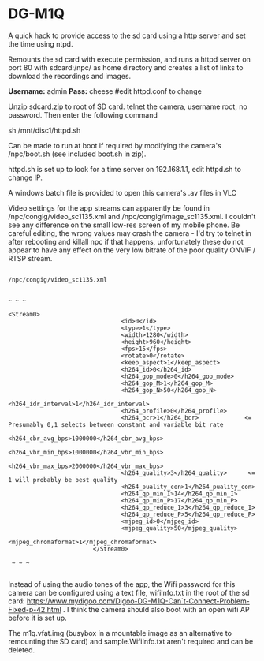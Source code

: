 # DG-M1Q
A quick hack to provide access to the sd card using a http server and set the time using ntpd.

Remounts the sd card with execute permission, and runs a httpd server on port 80 with sdcard:/npc/ as home directory and creates a list of links to download the recordings and images.

__Username:__ admin __Pass:__ cheese #edit httpd.conf to change


Unzip sdcard.zip to root of SD card.
telnet the camera, username root, no password. Then enter the following command

sh /mnt/disc1/httpd.sh


Can be made to run at boot if required by modifying the camera's /npc/boot.sh (see included boot.sh in zip).

httpd.sh is set up to look for a time server on 192.168.1.1, edit httpd.sh to change IP.


A windows batch file is provided to open this camera's .av files in VLC 


Video settings for the app streams can apparently be found in /npc/congig/video_sc1135.xml and /npc/congig/image_sc1135.xml. I couldn't see any difference on the small low-res screen of my mobile phone. Be careful editing, the wrong values may crash the camera - I'd try to telnet in after rebooting and killall npc if that happens, unfortunately these do not appear to have any effect on the very low bitrate of the poor quality ONVIF / RTSP stream.


```

/npc/congig/video_sc1135.xml


~ ~ ~

<Stream0>
                                <id>0</id>
                                <type>1</type>
                                <width>1280</width>
                                <height>960</height>
                                <fps>15</fps>
                                <rotate>0</rotate>
                                <keep_aspect>1</keep_aspect>
                                <h264_id>0</h264_id>
                                <h264_gop_mode>0</h264_gop_mode>
                                <h264_gop_M>1</h264_gop_M>
                                <h264_gop_N>50</h264_gop_N>
                                <h264_idr_interval>1</h264_idr_interval>
                                <h264_profile>0</h264_profile>
                                <h264_bcr>1</h264_bcr>             <= Presumably 0,1 selects between constant and variable bit rate
                                <h264_cbr_avg_bps>1000000</h264_cbr_avg_bps>
                                <h264_vbr_min_bps>1000000</h264_vbr_min_bps>
                                <h264_vbr_max_bps>2000000</h264_vbr_max_bps>
                                <h264_quality>3</h264_quality>      <= 1 will probably be best quality
                                <h264_puality_con>1</h264_puality_con>
                                <h264_qp_min_I>14</h264_qp_min_I>
                                <h264_qp_min_P>17</h264_qp_min_P>
                                <h264_qp_reduce_I>3</h264_qp_reduce_I>
                                <h264_qp_reduce_P>5</h264_qp_reduce_P>
                                <mjpeg_id>0</mjpeg_id>
                                <mjpeg_quality>50</mjpeg_quality>
                                <mjpeg_chromaformat>1</mjpeg_chromaformat>
                        </Stream0>
 
 ~ ~ ~
 
 ```


Instead of using the audio tones of the app, the Wifi password for this camera can be configured using a text file, wifiInfo.txt in the root of the sd card: https://www.mydigoo.com/Digoo-DG-M1Q-Can`t-Connect-Problem-Fixed-p-42.html . I think the camera should also boot with an open wifi AP before it is set up. 


The m1q.vfat.img (busybox in a mountable image as an alternative to remounting the SD card) and sample.WifiInfo.txt aren't required and can be deleted.
